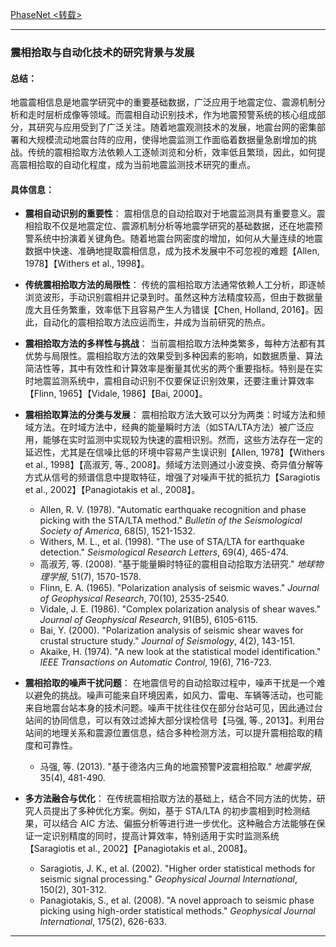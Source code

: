 [PhaseNet  <转载>](https://blog.csdn.net/qq_40206371/article/details/129748282?utm_source=chatgpt.com)


---

### 震相拾取与自动化技术的研究背景与发展

#### 总结：
地震震相信息是地震学研究中的重要基础数据，广泛应用于地震定位、震源机制分析和走时层析成像等领域。而震相自动识别技术，作为地震预警系统的核心组成部分，其研究与应用受到了广泛关注。随着地震观测技术的发展，地震台网的密集部署和大规模流动地震台阵的应用，使得地震监测工作面临着数据量急剧增加的挑战。传统的震相拾取方法依赖人工逐帧浏览和分析，效率低且繁琐，因此，如何提高震相拾取的自动化程度，成为当前地震监测技术研究的重点。

#### 具体信息：
- **震相自动识别的重要性**：
  震相信息的自动拾取对于地震监测具有重要意义。震相拾取不仅是地震定位、震源机制分析等地震学研究的基础数据，还在地震预警系统中扮演着关键角色。随着地震台网密度的增加，如何从大量连续的地震数据中快速、准确地提取震相信息，成为技术发展中不可忽视的难题【Allen, 1978】【Withers et al., 1998】。

- **传统震相拾取方法的局限性**：
  传统的震相拾取方法通常依赖人工分析，即逐帧浏览波形，手动识别震相并记录到时。虽然这种方法精度较高，但由于数据量庞大且任务繁重，效率低下且容易产生人为错误【Chen, Holland, 2016】。因此，自动化的震相拾取方法应运而生，并成为当前研究的热点。

- **震相拾取方法的多样性与挑战**：
  当前震相拾取方法种类繁多，每种方法都有其优势与局限性。震相拾取方法的效果受到多种因素的影响，如数据质量、算法简洁性等，其中有效性和计算效率是衡量其优劣的两个重要指标。特别是在实时地震监测系统中，震相自动识别不仅要保证识别效果，还要注重计算效率【Flinn, 1965】【Vidale, 1986】【Bai, 2000】。

- **震相拾取算法的分类与发展**：
  震相拾取方法大致可以分为两类：时域方法和频域方法。在时域方法中，经典的能量瞬时方法（如STA/LTA方法）被广泛应用，能够在实时监测中实现较为快速的震相识别。然而，这些方法存在一定的延迟性，尤其是在信噪比低的环境中容易产生误识别【Allen, 1978】【Withers et al., 1998】【高淑芳, 等., 2008】。频域方法则通过小波变换、奇异值分解等方式从信号的频谱信息中提取特征，增强了对噪声干扰的抵抗力【Saragiotis et al., 2002】【Panagiotakis et al., 2008】。

  - Allen, R. V. (1978). "Automatic earthquake recognition and phase picking with the STA/LTA method." *Bulletin of the Seismological Society of America*, 68(5), 1521-1532.
  - Withers, M. L., et al. (1998). "The use of STA/LTA for earthquake detection." *Seismological Research Letters*, 69(4), 465-474.
  - 高淑芳, 等. (2008). "基于能量瞬时特征的震相自动拾取方法研究." *地球物理学报*, 51(7), 1570-1578.
  - Flinn, E. A. (1965). "Polarization analysis of seismic waves." *Journal of Geophysical Research*, 70(10), 2535-2540.
  - Vidale, J. E. (1986). "Complex polarization analysis of shear waves." *Journal of Geophysical Research*, 91(B5), 6105-6115.
  - Bai, Y. (2000). "Polarization analysis of seismic shear waves for crustal structure study." *Journal of Seismology*, 4(2), 143-151.
  - Akaike, H. (1974). "A new look at the statistical model identification." *IEEE Transactions on Automatic Control*, 19(6), 716-723.

- **震相拾取的噪声干扰问题**：
  在地震信号的自动拾取过程中，噪声干扰是一个难以避免的挑战。噪声可能来自环境因素，如风力、雷电、车辆等活动，也可能来自地震台站本身的技术问题。噪声干扰往往仅在部分台站可见，因此通过台站间的协同信息，可以有效过滤掉大部分误检信号【马强, 等., 2013】。利用台站间的地理关系和震源位置信息，结合多种检测方法，可以提升震相拾取的精度和可靠性。

  - 马强, 等. (2013). "基于德洛内三角的地震预警P波震相拾取." *地震学报*, 35(4), 481-490.

- **多方法融合与优化**：
  在传统震相拾取方法的基础上，结合不同方法的优势，研究人员提出了多种优化方案。例如，基于 STA/LTA 的初步震相到时检测结果，可以结合 AIC 方法、偏振分析等进行进一步优化。这种融合方法能够在保证一定识别精度的同时，提高计算效率，特别适用于实时监测系统【Saragiotis et al., 2002】【Panagiotakis et al., 2008】。

  - Saragiotis, J. K., et al. (2002). "Higher order statistical methods for seismic signal processing." *Geophysical Journal International*, 150(2), 301-312.
  - Panagiotakis, S., et al. (2008). "A novel approach to seismic phase picking using high-order statistical methods." *Geophysical Journal International*, 175(2), 626-633.

---

